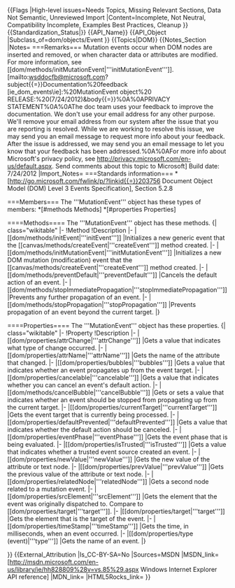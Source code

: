 {{Flags
|High-level issues=Needs Topics, Missing Relevant Sections, Data Not Semantic, Unreviewed Import
|Content=Incomplete, Not Neutral, Compatibility Incomplete, Examples Best Practices, Cleanup
}}
{{Standardization_Status|}}
{{API_Name}}
{{API_Object
|Subclass_of=dom/objects/Event
}}
{{Topics|DOM}}
{{Notes_Section
|Notes=
===Remarks===
Mutation events occur when DOM nodes are inserted and removed, or when character data or attributes are modified. For more information, see [[dom/methods/initMutationEvent|'''initMutationEvent''']].
 
 
[mailto:wsddocfb@microsoft.com?subject{{=}}Documentation%20feedback [ie_dom_events\ie]:%20MutationEvent object%20 RELEASE:%20(7/24/2012)&amp;body{{=}}%0A%0APRIVACY STATEMENT%0A%0AThe doc team uses your feedback to improve the documentation. We don't use your email address for any other purpose. We'll remove your email address from our system after the issue that you are reporting is resolved. While we are working to resolve this issue, we may send you an email message to request more info about your feedback. After the issue is addressed, we may send you an email message to let you know that your feedback has been addressed.%0A%0AFor more info about Microsoft's privacy policy, see http://privacy.microsoft.com/en-us/default.aspx. Send comments about this topic to Microsoft]
Build date: 7/24/2012
|Import_Notes=
===Standards information===
*[http://go.microsoft.com/fwlink/p/?linkid{{=}}203756 Document Object Model (DOM) Level 3 Events Specification], Section 5.2.8


===Members===
The '''MutationEvent''' object has these types of members:
*[#methods Methods]
*[#properties Properties]


====Methods====
The '''MutationEvent''' object has these methods.
{| class="wikitable"
|-
!Method
!Description
|-
|[[dom/methods/initEvent|'''initEvent''']]
|Initializes a new generic event that the  [[canvas/methods/createEvent|'''createEvent''']] method created.
|-
|[[dom/methods/initMutationEvent|'''initMutationEvent''']]
|Initializes a new  DOM  mutation (modification) event that the  [[canvas/methods/createEvent|'''createEvent''']] method created.
|-
|[[dom/methods/preventDefault|'''preventDefault''']]
|Cancels the default action of an event.
|-
|[[dom/methods/stopImmediatePropagation|'''stopImmediatePropagation''']]
|Prevents any further propagation of an event.
|-
|[[dom/methods/stopPropagation|'''stopPropagation''']]
|Prevents propagation of an event beyond the current target.
|}
 

====Properties====
The '''MutationEvent''' object has these properties.
{| class="wikitable"
|-
!Property
!Description
|-
|[[dom/properties/attrChange|'''attrChange''']]
|Gets a value that indicates what type of change occurred.
|-
|[[dom/properties/attrName|'''attrName''']]
|Gets the name of the attribute that changed.
|-
|[[dom/properties/bubbles|'''bubbles''']]
|Gets a value that  indicates whether an event propagates up from the event target.
|-
|[[dom/properties/cancelable|'''cancelable''']]
|Gets a value that indicates whether you can cancel an event's default action.
|-
|[[dom/methods/cancelBubble|'''cancelBubble''']]
|Gets or sets a value that indicates whether an event should be stopped from propagating up from the current target.
|-
|[[dom/properties/currentTarget|'''currentTarget''']]
|Gets the event target that is currently being processed.
|-
|[[dom/properties/defaultPrevented|'''defaultPrevented''']]
|Gets a value that indicates whether the default action should be canceled.
|-
|[[dom/properties/eventPhase|'''eventPhase''']]
|Gets the event phase that is being evaluated.
|-
|[[dom/properties/isTrusted|'''isTrusted''']]
|Gets a value that indicates whether a trusted event source created an event.
|-
|[[dom/properties/newValue|'''newValue''']]
|Gets the new value of the attribute or text node.
|-
|[[dom/properties/prevValue|'''prevValue''']]
|Gets the previous value of the attribute or text node.
|-
|[[dom/properties/relatedNode|'''relatedNode''']]
|Gets a second node related to a mutation event.
|-
|[[dom/properties/srcElement|'''srcElement''']]
|Gets the element that the event was originally dispatched to. Compare to [[dom/properties/target|'''target''']].
|-
|[[dom/properties/target|'''target''']]
|Gets the element that is the target of the event.
|-
|[[dom/properties/timeStamp|'''timeStamp''']]
|Gets the time, in milliseconds, when an event occurred.
|-
|[[dom/properties/type (event)|'''type''']]
|Gets the name of an event.
|}
 

}}
{{External_Attribution
|Is_CC-BY-SA=No
|Sources=MSDN
|MSDN_link=[http://msdn.microsoft.com/en-us/library/ie/hh828809%28v=vs.85%29.aspx Windows Internet Explorer API reference]
|MDN_link=
|HTML5Rocks_link=
}}